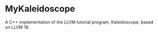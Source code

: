 # MyKaleidoscope
A C++ implementation of the LLVM tutorial program, Kaleidoscope, based on LLVM 18.
